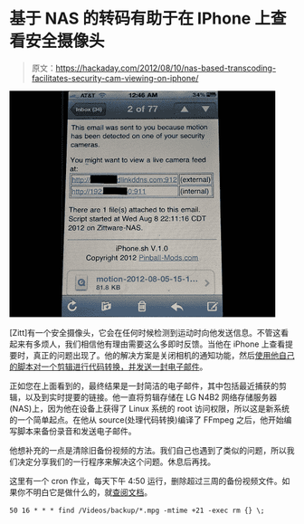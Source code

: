 # 基于 NAS 的转码有助于在 IPhone 上查看安全摄像头

> 原文：<https://hackaday.com/2012/08/10/nas-based-transcoding-facilitates-security-cam-viewing-on-iphone/>

![](img/55786cf7124e1cb160657caedb8dfccc.png "security-camera-iphone-transcoding")

[Zitt]有一个安全摄像头，它会在任何时候检测到运动时向他发送信息。不管这看起来有多烦人，我们相信他有理由需要这么多即时反馈。当他在 iPhone 上查看提要时，真正的问题出现了。他的解决方案是关闭相机的通知功能，然后[使用他自己的脚本对一个剪辑进行代码转换，并发送一封电子邮件](http://pinball-mods.com/blogs/?p=223)。

正如您在上面看到的，最终结果是一封简洁的电子邮件，其中包括最近捕获的剪辑，以及到实时提要的链接。他一直将剪辑存储在 LG N4B2 网络存储服务器(NAS)上，因为他在设备上获得了 Linux 系统的 root 访问权限，所以这是新系统的一个简单起点。在他从 source(处理代码转换)编译了 FFmpeg 之后，他开始编写脚本来备份录音和发送电子邮件。

他想补充的一点是清除旧备份视频的方法。我们自己也遇到了类似的问题，所以我们决定分享我们的一行程序来解决这个问题。休息后再找。

这里有一个 cron 作业，每天下午 4:50 运行，删除超过三周的备份视频文件。如果你不明白它是做什么的，就[查阅文档](http://www.gnu.org/software/findutils/manual/html_node/find_html/Deleting-Files.html)。

```
50 16 * * * find /Videos/backup/*.mpg -mtime +21 -exec rm {} \;
```